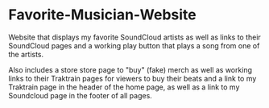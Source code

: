 # Favorite-Musician-Website
Website that displays my favorite SoundCloud artists as well as links to their SoundCloud pages and a working play button that plays a song from one of the artists.

Also includes a store store page to "buy" (fake) merch as well as working links to their Traktrain pages for viewers to buy their beats and a link to my Traktrain page in the header of the home page, as well as a link to my Soundcloud page in the footer of all pages.
